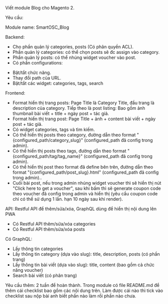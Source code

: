 Viết module Blog cho Magento 2.

Yêu cầu:

Module name: SmartOSC_Blog

Backend:
- Cho phần quản lý categories, posts (Có phân quyền ACL).
- Phần quản lý categories: có thể chọn posts sẽ đc assign vào category.
- Phần quản lý posts: có thể nhúng widget voucher vào post.
- Có phần configurations:
+ Bật/tắt chức năng.
+ Thay đổi path của URL.
+ Bật/tắt các widget: categories, tags, search

Frontend:

- Format hiển thị trang posts: Page Title là Category Title, đầu trang là description của category. Tiếp theo là post listing: Bao gồm ảnh thumbnail bài viết + title + ngày post + tác giả.
- Format hiển thị trang post: Page Title + ảnh + content bài viết + ngày post + tác giả.
- Có widget categories, tags và tìm kiếm.
- Có thể hiển thị posts theo category, đường dẫn theo format "{configured_path/category_slug}" (configured_path đã config trong admin).
- Có thể hiển thị posts theo tags, đường dẫn theo format "{configured_path/tag/tag_name}" (configured_path đã config trong admin).
- Có thể hiển thị post theo format đã define bên trên, đường dẫn theo format "{configured_path/post_slug}.html" (configured_path đã config trong admin)..
- Cuối bài post, nếu trong admin nhúng widget voucher thì sẽ hiển thị nút "Click here to get a voucher", sau khi bấm thì sẽ generate coupon code theo voucher đã config trong admin và hiển thị (yêu cầu coupon code chỉ có thể sử dụng 1 lần. hạn 10 ngày sau khi render).

API: Restful API để thêm/sửa/xóa, GraphQL dùng để hiển thị nội dung lên PWA
- Có Restful API thêm/sửa/xóa categories
- Có Restful API thêm/sửa/xóa posts

Có GraphQL:

+ Lấy thông tin categories
+ Lấy thông tin category (dựa vào slug): title, description, posts (có phần trang)
+ Lấy thông tin bài viết (dựa vào slug): title, content (bao gồm cả chức năng voucher)
+ Search bài viết (có phân trang)

Yêu cầu thêm:
2 tuần để hoàn thành.
Trong module có file README.md để thêm cái checklist bao gồm các nội dung trên. Làm được cái nào thì tick vào checklist sau nộp bài anh biết phần nào làm rồi phần nào chưa.
